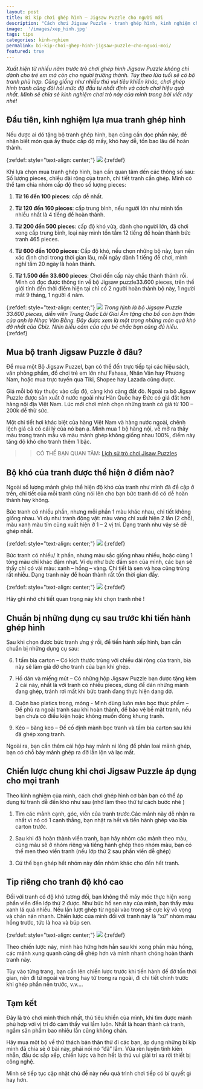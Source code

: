 ```yaml
---
layout: post
title: Bí kíp chơi ghép hình – Jigsaw Puzzle cho người mới
description: "Cách chơi Jigsaw Puzzle - tranh ghép hình, kinh nghiệm chọn tranh Jigsaw và bí quyết chơi dành cho người lớn được chia sẻ chi tiết nhất."
image:  '/images/xep_hinh.jpg'
tags: tips
categories: kinh-nghiem
permalink: bi-kip-choi-ghep-hinh-jigsaw-puzzle-cho-nguoi-moi/
featured: true
---
```


_Xuất hiện từ nhiều năm trước trò chơi ghép hình Jigsaw Puzzle không chỉ dành cho trẻ em mà còn cho người trưởng thành. Tùy theo lứa tuổi sẽ có bộ tranh phù hợp. Cũng giống như nhiều thú vui tiêu khiển khác, chơi ghép hình tranh cũng đòi hỏi mức độ đầu tư nhất định và cách chơi hiệu quả nhất. Mình sẽ chia sẻ kinh nghiệm chơi trò này của mình trong bài viết này nhé!_

## Đầu tiên, kinh nghiệm lựa mua tranh ghép hình

Nếu được ai đó tặng bộ tranh ghép hình, bạn cũng cần đọc phần này, để nhận biết món quà ấy thuộc cấp độ mấy, khó hay dễ, tốn bao lâu để hoàn thành.

{:refdef: style="text-align: center;"}
![](/images/sen-hong.jpg)
{:refdef}

Khi lựa chọn mua tranh ghép hình, bạn cần quan tâm đến các thông số sau: Số lượng pieces, chiều dài rộng của tranh, chi tiết tranh cần ghép.
Mình có thể tạm chia nhóm cấp độ theo số lượng pieces:

1. **Từ 16 đến 100 pieces**: cấp dễ nhất.

2.	**Từ 120 đến 160 pieces**: cấp trung bình, nếu người lớn như mình tốn nhiều nhất là 4 tiếng để hoàn thành.

3.	**Từ 200 đến 500 pieces**: cấp độ khó vừa, dành cho người lớn, đã chơi xong cấp trung bình, loại này mình tốn tầm 12 tiếng để hoàn thành bức tranh 465 pieces.

4.	**Từ 600 đến 1000 pieces**: Cấp độ khó, nếu chọn những bộ này, bạn nên xác định chơi trong thời gian lâu, mỗi ngày dành 1 tiếng để chơi, mình nghĩ tầm 20 ngày là hoàn thành.

5.	**Từ 1.500 đến 33.600 pieces**: Chơi đến cấp này chắc thành thánh rồi. Mình có đọc được thông tin về bộ Jigsaw puzzle33.600 pieces, trên thế giới tính đến thời điểm hiện tại chỉ có 2 người hoàn thành bộ này, 1 người mất 9 tháng, 1 người 4 năm.

{:refdef: style="text-align: center;"}
![](/images/xep-hinh-phuc-tap.jpg)
_Trong hình là bộ Jigsaw Puzzle 33.600 pieces, diễn viên Trung Quốc Lôi Giai Âm tặng cho bố con bạn thân của anh là Nhạc Vân Bằng. Đây được xem là một trong những món quà khó đỡ nhất của Cbiz. Nhìn biểu cảm của cậu bé chắc bạn cũng đủ hiểu._
{:refdef}

## Mua bộ tranh Jigsaw Puzzle ở đâu?

Để mua một Bộ Jigsaw Puzzel, bạn có thể đến trực tiếp tại các hiệu sách, văn phòng phẩm, đồ chơi trẻ em lớn như Fahasa, Nhân Văn hay Phương Nam, hoặc mua trực tuyến qua Tiki, Shopee hay Lazada cũng được.

Giá mỗi bộ tùy thuộc vào cấp độ, càng khó càng đắt đỏ. Ngoài ra bộ Jigsaw Puzzle được sản xuất ở nước ngoài như Hàn Quốc hay Đức có giá đắt  hơn hàng nội địa Việt Nam. Lúc mới chơi mình chọn những tranh có giá từ 100 – 200k để thử sức.

Một chi tiết hơi khác biệt của hàng Việt Nam và hàng nước ngoài, chênh lệch giá cả có cái lý của nó bạn ạ. Mình mua 1 bộ hàng nội, về mở ra thấy màu trong tranh mẫu và màu mảnh ghép không giống nhau 100%, điểm này tăng độ khó cho tranh thêm 1 bậc.

>> CÓ THỂ BẠN QUAN TÂM: [Lịch sử trò chơi Jisaw Puzzles]( https://vegiang.com/lich-su-jigsaw-puzzles-tranh-xep-hinh/)

## Bộ khó của tranh được thể hiện ở điểm nào?

Ngoài số lượng mảnh ghép thể hiện độ khó của tranh như mình đã đề cập ở trên, chi tiết của mỗi tranh cũng nói lên cho bạn bức tranh đó có dễ hoàn thành hay không.

Bức tranh có nhiều phần, nhưng mỗi phần 1 màu khác nhau, chi tiết không giống nhau. Ví dụ như tranh động vật: màu vàng chỉ xuất hiện 2 lần (2 chỗ), màu xanh màu tím cũng xuất hiện ở 1 – 2 vị trí. Dạng tranh như vậy sẽ dễ ghép nhất.

{:refdef: style="text-align: center;"}
![](/images/xep-hinh-1.jpg)
{:refdef}

Bức tranh có nhiều/ ít phần, nhưng màu sắc giống nhau nhiều, hoặc cùng 1 tông màu chỉ khác đậm nhạt. Ví dụ như bức đầm sen của mình, các bạn sẽ thấy chỉ có vài màu: xanh – hồng – vàng. Chi tiết lá sen và hoa cũng trùng rất nhiều. Dạng tranh này để hoàn thành rất tốn thời gian đấy.

{:refdef: style="text-align: center;"}
![](/images/xep-hinh-2.jpg)
{:refdef}

Hãy ghi nhớ chi tiết quan trọng này khi chọn tranh nhé ! 

## Chuẩn bị những dụng cụ sau trước khi tiến hành ghép hình

Sau khi chọn được bức tranh ưng ý rồi, để tiến hành xếp hình, bạn cần chuẩn bị những dụng cụ sau:

6.	1 tấm bìa carton – Có kích thước trùng với chiều dài rộng của tranh, bìa này sẽ làm giá đỡ cho tranh của bạn khi ghép.

7.	Hồ dán và miếng mút – Có những hộp Jigsaw Puzzle bạn được tặng kèm 2 cái này, nhất là với tranh có nhiều pieces, dùng để dán những mảnh đang ghép, tránh rơi mất khi bức tranh đang thực hiện dang dở.

8.	Cuộn bao platics trong, mỏng - Mình dùng luôn màn bọc thực phẩm – Để phủ ra ngoài tranh sau khi hoàn thành, để bảo vệ bề mặt tranh, nếu bạn chưa có điều kiện hoặc không muốn đóng khung tranh.

9.	Kéo – băng keo – Để cố định mành bọc tranh và tấm bìa carton sau khi đã ghép xong tranh.

Ngoài ra, bạn cần thêm cái hộp hay mảnh ni lông để phân loai mảnh ghép, bạn có chỗ bày mảnh ghép ra đỡ lẫn lộn và lạc mất.

## Chiến lược chung khi chơi Jigsaw Puzzle áp dụng cho mọi tranh

Theo kinh nghiệm của mình, cách chơi ghép hình cơ bản bạn có thể áp dụng từ tranh dễ đến khó như sau (nhớ làm theo thứ tự cách bước nhé )

1.	Tìm các mảnh cạnh, góc, viền của tranh trước.Các mảnh này dễ nhận ra nhất vì nó có 1 cạnh thẳng, bạn nhặt ra hết và tiến hành ghép vào bìa carton trước.

2.	Sau khi đã hoàn thành viền tranh, bạn hãy nhóm các mảnh theo màu, cùng màu sẽ ở nhóm riêng và tiếng hành ghép theo nhóm màu, bạn có thể men theo viền tranh (nếu lớp thứ 2 sau phần viền dễ ghép)

3.	Cứ thế bạn ghép hết nhóm này đến nhóm khác cho đến hết tranh.

## Tip riêng cho tranh độ khó cao

Đối với tranh có độ khó tương đối, bạn không thể máy móc thực hiện xong phần viền đến lớp thứ 2 được. Như bức hồ sen này của mình, bạn thấy màu xanh lá quá nhiều. Nếu lần lượt ghép từ ngoài vào trong sẽ cực kỳ vô vọng và chán nản nhanh. Chiến lược của mình đối với tranh này là “xử” nhóm màu hồng trước, tức là hoa và búp sen.

{:refdef: style="text-align: center;"}
![](/images/xep-hinh-3.jpg)
{:refdef}

Theo chiến lược này, mình hào hứng hơn hẳn sau khi xong phần màu hồng, các mảnh xung quanh cũng dễ ghép hơn và mình nhanh chóng hoàn thành tranh này.

Tùy vào từng trang, bạn cần lên chiến lược trước khi tiến hành để đỡ tốn thời gian, nên đi từ ngoài và trong hay từ trong ra ngoài, đi chi tiết chính trước khi ghép phần nền trước, v.v….

## Tạm kết

Đây là trò chơi mình thích nhất, thú tiêu khiển của mình, khi tìm được mảnh phù hợp với vị trí đó cảm thấy vui lắm luôn. Nhất là hoàn thành cả tranh, ngắm sản phẩm bao nhiêu lần cũng không chán.

Hãy mua một bộ về thử thách bản thân thử đi các bạn, áp dụng những bí kíp mình đã chia sẻ ở bài này, phải nói nó “đã” lắm. Vừa rèn luyện tính kiên nhẫn, đầu óc sắp xếp, chiến lược và hơn hết là thú vui giải trí xa rời thiết bị công nghệ.

Mình sẽ tiếp tục cập nhật chủ đề này nếu quá trình chơi tiếp có bí quyết gì hay hơn.
